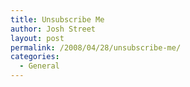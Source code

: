 ```yaml
---
title: Unsubscribe Me
author: Josh Street
layout: post
permalink: /2008/04/28/unsubscribe-me/
categories:
  - General
---
```

